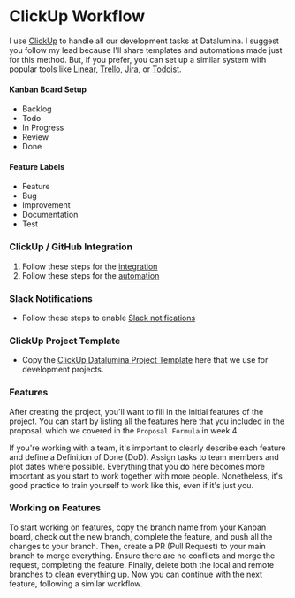 # ClickUp Workflow

I use [ClickUp](https://clickup.pxf.io/c/5109088/1416724/16855) to handle all our development tasks at Datalumina. I suggest you follow my lead because I'll share templates and automations made just for this method. But, if you prefer, you can set up a similar system with popular tools like [Linear](https://linear.app/), [Trello](https://trello.com/), [Jira](https://www.atlassian.com/software/jira), or [Todoist](https://todoist.com/).

  

#### Kanban Board Setup

*   Backlog
*   Todo
*   In Progress
*   Review
*   Done

  

#### Feature Labels

*   Feature
*   Bug
*   Improvement
*   Documentation
*   Test

  

### ClickUp / GitHub Integration

1. Follow these steps for the [integration](https://help.clickup.com/hc/en-us/articles/6305771568791-GitHub-integration)
2. Follow these steps for the [automation](https://help.clickup.com/hc/en-us/articles/6305836061463-GitHub-Automations)

  

### Slack Notifications

*   Follow these steps to enable [Slack notifications](https://help.clickup.com/hc/en-us/articles/6304985978903-Enable-Slack-notifications)

  

### ClickUp Project Template

*   Copy the [ClickUp Datalumina Project Template](http://clickup.pxf.io/0ZDazJ) here that we use for development projects.

  

### Features

After creating the project, you'll want to fill in the initial features of the project. You can start by listing all the features here that you included in the proposal, which we covered in the `Proposal Formula` in week 4.

  

If you're working with a team, it's important to clearly describe each feature and define a Definition of Done (DoD). Assign tasks to team members and plot dates where possible. Everything that you do here becomes more important as you start to work together with more people. Nonetheless, it's good practice to train yourself to work like this, even if it's just you.

  

### Working on Features

To start working on features, copy the branch name from your Kanban board, check out the new branch, complete the feature, and push all the changes to your branch. Then, create a PR (Pull Request) to your main branch to merge everything. Ensure there are no conflicts and merge the request, completing the feature. Finally, delete both the local and remote branches to clean everything up. Now you can continue with the next feature, following a similar workflow.